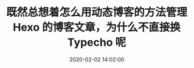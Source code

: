 ---
title: 既然总想着怎么用动态博客的方法管理 Hexo 的博客文章，为什么不直接换 Typecho 呢
date: 2020-02-02 14:02:00
style: moment
---